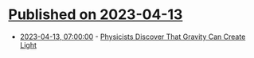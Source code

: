 # [Published on 2023-04-13](index.md)

* [2023-04-13, 07:00:00](https://science.slashdot.org/story/23/04/12/2326221/physicists-discover-that-gravity-can-create-light?utm_source=rss1.0mainlinkanon&utm_medium=feed) - [Physicists Discover That Gravity Can Create Light](https://science.slashdot.org/story/23/04/12/2326221/physicists-discover-that-gravity-can-create-light?utm_source=rss1.0mainlinkanon&utm_medium=feed)
